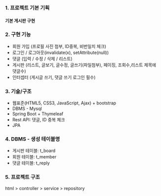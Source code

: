 ### **1. 프로젝트 기본 기획**
#### **기본 게시판 구현**

### **2. 구현 기능**
- 회원 가입 (프로필 사진 첨부, ID중복, 비번일치 체크)
- 로그인 / 로그아웃(invalidate(x), setAttribute(null))
- 댓글 (입력 / 수정 / 삭제 / 리스트)
- 게시판 (리스트, 글보기, 글수정, 글쓰기(파일첨부), 페이징, 조회수,리스트 제목에 댓글수)
- 인터셉터 (게시글 쓰기, 댓글 쓰기 로그인 필수)

### **3. 기술/구조**
- 웹표준(HTML5, CSS3, JavaScript, Ajax) + bootstrap
- DBMS - Mysql
- Spring Boot + Thymeleaf
- Rest API: 댓글, ID 중복 체크
- JPA

### **4. DBMS - 생성 테이블명**
- 게시판 테이블: t_board
- 회원 테이블: t_member
- 댓글 테이블: t_reply

### **5. 프로젝트 구조**
html > controller > service > repository
